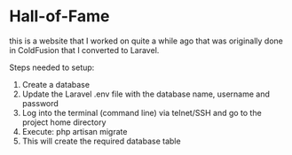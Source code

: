 # Hall-of-Fame
this is a website that I worked on quite a while ago that was originally done in
ColdFusion that I converted to Laravel.

Steps needed to setup:

1.  Create a database
2.  Update the Laravel .env file with the database name, username and password
3.  Log into the terminal (command line) via telnet/SSH and go to the project home directory
4.  Execute:  php artisan migrate
5.  This will create the required database table
